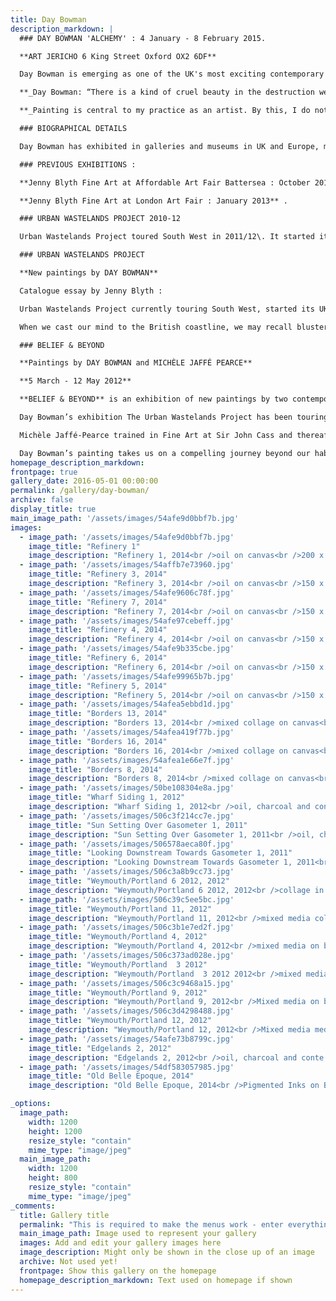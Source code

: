 ```yaml
---
title: Day Bowman
description_markdown: |
  ### DAY BOWMAN 'ALCHEMY' : 4 January - 8 February 2015.

  **ART JERICHO 6 King Street Oxford OX2 6DF**

  Day Bowman is emerging as one of the UK's most exciting contemporary painters. Drawing inspiration from post industrial landscape, Day has written her own alphabet and language of painting. You can clearly distinguish the origins for her gestural marks that refer back to a childhood spent exploring urban wastelands, a landscape that continues to excite and inspire her. Flat colour planes, ink spills and ribbons of colour interleave symbols that once were gasometers, containers and huge concrete piping. Perfected over years, Day creates abstract expressionist paintings that feel like jazz fusion. Her paintings are charged and fluid - dynamic in form and joyous in palette.

  **_Day Bowman: “There is a kind of cruel beauty in the destruction we create - for me,<a name="_GoBack"></a> the oil depot, stacked piping and overhead cables have superseded the rivers and hills of the traditional picturesque._**

  **_Painting is central to my practice as an artist. By this, I do not mean that it is to the exclusion of all other activities such as drawing, collage and printmaking that are integral to the work that I produce on canvas. As a painter, I work in series which allows me to focus and explore the subject in depth.”_**

  ### BIOGRAPHICAL DETAILS

  Day Bowman has exhibited in galleries and museums in UK and Europe, most recently in 2013 at the Bluecoat Gallery, Liverpool and Spacex in Exeter. She had a museum tour of South West England in 2011/12 and was commissioned to create a series of images blown up for hoardings to mark the Olympic sailing at Weymouth in 2012\. Day has paintings in public and private collections.

  ### PREVIOUS EXHIBITIONS :

  **Jenny Blyth Fine Art at Affordable Art Fair Battersea : October 2013\.**

  **Jenny Blyth Fine Art at London Art Fair : January 2013** .

  ### URBAN WASTELANDS PROJECT 2010-12

  Urban Wastelands Project toured South West in 2011/12\. It started its UK tour at the Black Swan Arts as part of the Frome Arts Festival in July 2011, then toured to Dorchester Arts Centre, Kelly Ross Fine Art at The Art Stable, Dorset and travelled on to Quay Arts, Isle of Wight in February 2012\. Currently showing at Atkinson Gallery, Somerset.

  ### URBAN WASTELANDS PROJECT

  **New paintings by DAY BOWMAN**

  Catalogue essay by Jenny Blyth :

  Urban Wastelands Project currently touring South West, started its UK tour at the Black Swan Arts as part of the Frome Arts Festival in July 2011, then toured to Dorchester Arts Centre, Kelly Ross Fine Art at The Art Stable, Dorset and travelled on to Quay Arts, Isle of Wight in February 2012\. Currently showing at Atkinson Gallery, Somerset. Catalogue essay by Jenny Blyth :

  When we cast our mind to the British coastline, we may recall blustery winds on high cliff tops and beautiful beaches, or by contrast that singularly British phenomenon of piers and fun fairs. Day Bowman’s view of the British coastline is another vision entirely. For her it is the last frontier of wilderness. Growing up in Minehead in the fifties, she far preferred the beach out of season, and the long stretches of empty sands. “I like that out of season emptiness, the windswept promenade, ripped hoardings, and closed-up shops and stalls.” There is evidence of settlements around Minehead that go back to the Bronze Age, but the port at Minehead was established in the late 1300’s and over five centuries grew to a thriving port, trading not only with Ireland and Wales for livestock, wool and coal, but sending ships as far a field as the West Indies and Virginia. As the ‘glory days’ of the Industrial Age declined, Minehead was developed by the Edwardians into a residential seaside town, popular for holidays and retirement. The architecture of discarded industry is however still evident in the landscape, and it is this industrial wasteland that fires Day Bowman’s new paintings. When pressed for the source of fascination for a landscape that is on the surface bleak, Bowman speaks in part of memory and loss. The childhood years that she spent exploring those wastelands had made a profound impression on her, but it was the departure from Minehead in primary years, a consequence of her parents separation, that triggered a longing and wistfulness for a landscape that to her remains exciting and dynamic - pyramids of coal too high to scramble over, reels of barbed wire, and hollow pipes large enough to walk through. But Bowman’s journey of discovery through painting goes far beyond the personal, and it is exciting to see how her narrative unravels. “When we think of the seaside we think of beautiful beaches, but much of our coastline is not like that. It is often a strange and unfamiliar wilderness. I find that the overlooked corners of our island offer an alternative view of architecture and how it has shaped the landscape”. “Water Zones” and “Urban Wastelands” evolved out of earlier more personal projects such as “The Compass” and “Sandmarking Series”, her focus shifting from seaside resorts and beaches to the ‘edgelands’ of a post-industrial era that border much of our coastline. Bowman has broadened her narrative to embrace not only personal but also collective memories associated with transmigration. Introducing a sense of movement and journeying into the fabric of her work, Bowman reflects on the architecture of industrial wasteland created from disused quays, rusting hulks and oil drums that mark the point of departure and arrival for an ongoing exchange of stowaways, sailors and immigrants across the ages. Presented in association with “Jonah and The Whale,”a short film beautifully composed by award-winning film maker Ian Knox, and music by Steve Harris, “Water Zones” marked a turning point for Bowman, in which she identified and developed an alphabet of language with which to paint. Her alphabet consists of the disused gasometers, discarded containers, the rusting detritus of metal from objects no longer relevant or useful. The language that she has created celebrated the physicality and form of those objects, a literally hard edged and flinty figuration where those objects became paramount. You can see clearly looking at her composition in Water Zones and Urban Wastelands that Bowman’s painting has grown out of collage, and indeed she remains faithful to that medium in smaller works. Having mastered the alphabet of the objects that informed Water Zones, she created Urban Wastelands using a language in which she has become fluent, and by freeing up her composition, she is able to create large beautiful contemporary paintings that fly. She describes the process as having “to forget what you have learned, to loosen up and to simply make these marks which have now become a part of me”. Her new body of abstracted paintings have therefore grown out of figuration, and are most successful on that hairline where figuration meets abstraction. Bowman retains her edge, but flat colour planes, ink spills and ribbons of colour interleave the shapes that reference symbols and marks which once were gasometers, containers and hollow piping. Through abstraction, and in spite of the gravitas of the narrative, there is a sense of delight in her gestural marking whereby the compositions become more about space, form, light and texture and the sheer enjoyment of painting. You can clearly perceive her influences and favoured masters, the colour and space of Irwin and De Kooning, the movement and dynamic of Bacon. Her palette is unfettered by the base subject matter where peach pinks and oranges sit unashamedly alongside gun metal grey. The Urban Wastelands Project presents paintings by Day Bowman in association with a remake of Ian Knox’s “Jonah and The Whale”, and music from Trans Global Underground “Unite – A gathering of Strangers”. The music of Trans Global Underground is a haunting fusion of cultural influences from Arabic “Call to Prayer” to Celtic Folk. Infused with sadness and the longing for homes left far behind, the songs are set to the rhythmic beating of electronic instruments which echo the imagery of Knox’s film and the texture and surface of concrete and metal inherent in Bowman’s paintings. Embracing geo political issues of mass transmigration, The Urban Wastelands Project is a compelling journey through the tough forgotten corners of our marine wastelands that is both brittle and beautiful.

  ### BELIEF & BEYOND

  **Paintings by DAY BOWMAN and MICHÈLE JAFFÉ PEARCE**

  **5 March - 12 May 2012**

  **BELIEF & BEYOND** is an exhibition of new paintings by two contemporary London artists which will be held in the first floor exhibition space of Barclays flagship Piccadilly Branch in the heart of London’s West End. The exhibition curated by Jenny Blyth has been arranged with the support of Barclays Premier Banking.

  Day Bowman’s exhibition The Urban Wastelands Project has been touring the South West of UK since July 2011\. Michèle Jaffé Pearce is involved with The Three Faiths Forum and exhibited at the Interfaith Arts Festival organised by TFF at the Candid Arts Trust, Islington in January 2010\. Jenny Blyth, curator and fine art consultant, is based in Oxford.

  Michèle Jaffé-Pearce trained in Fine Art at Sir John Cass and thereafter studied sculpture at Chelsea School of Art. Her painting is founded in a contemporary expression of faith through an exploration of Jewish mysticism, Chassidic stories, biblical poetry and the Hebrew alphabet. Michèle uses symbolism and abstraction to create spiritual pathways on a journey of belief. Strong colour and form asserts a vibrant sense of optimism and a spirit of renewal.

  Day Bowman’s painting takes us on a compelling journey beyond our habitual comfort zones to the wild and deserted industrial wastelands that fringe our urban abode and infrastructure and our designated coastal countryside. Her paintings, which are both brittle and beautiful, celebrate these tough and forgotten ‘Edgelands’, exploring the twilight zone between figuration and abstraction. Day Bowman studied painting at Chelsea School of Art and London University.
homepage_description_markdown: 
frontpage: true
gallery_date: 2016-05-01 00:00:00
permalink: /gallery/day-bowman/
archive: false
display_title: true
main_image_path: '/assets/images/54afe9d0bbf7b.jpg'
images:
  - image_path: '/assets/images/54afe9d0bbf7b.jpg'
    image_title: "Refinery 1"
    image_description: "Refinery 1, 2014<br />oil on canvas<br />200 x 270 cm<br />&amp;pound;16,000"
  - image_path: '/assets/images/54affb7e73960.jpg'
    image_title: "Refinery 3, 2014"
    image_description: "Refinery 3, 2014<br />oil on canvas<br />150 x 170 cm<br />&amp;pound;7000"
  - image_path: '/assets/images/54afe9606c78f.jpg'
    image_title: "Refinery 7, 2014"
    image_description: "Refinery 7, 2014<br />oil on canvas<br />150 x 170 cm<br />&amp;pound;7,000"
  - image_path: '/assets/images/54afe97cebeff.jpg'
    image_title: "Refinery 4, 2014"
    image_description: "Refinery 4, 2014<br />oil on canvas<br />150 x 170 cm<br />&amp;pound;7,000"
  - image_path: '/assets/images/54afe9b335cbe.jpg'
    image_title: "Refinery 6, 2014"
    image_description: "Refinery 6, 2014<br />oil on canvas<br />150 x 170 cm<br />&amp;pound;7,000"
  - image_path: '/assets/images/54afe99965b7b.jpg'
    image_title: "Refinery 5, 2014"
    image_description: "Refinery 5, 2014<br />oil on canvas<br />150 x 170 cm<br />&amp;Acirc;&amp;pound;7,000"
  - image_path: '/assets/images/54afea5ebbd1d.jpg'
    image_title: "Borders 13, 2014"
    image_description: "Borders 13, 2014<br />mixed collage on canvas<br />26 x 30 cm<br />&amp;pound;675"
  - image_path: '/assets/images/54afea419f77b.jpg'
    image_title: "Borders 16, 2014"
    image_description: "Borders 16, 2014<br />mixed collage on canvas<br />26 x 30 cm<br />&amp;pound;675"
  - image_path: '/assets/images/54afea1e66e7f.jpg'
    image_title: "Borders 8, 2014"
    image_description: "Borders 8, 2014<br />mixed collage on canvas<br />26 x 30 cm<br />&amp;pound;675"
  - image_path: '/assets/images/50be108304e8a.jpg'
    image_title: "Wharf Siding 1, 2012"
    image_description: "Wharf Siding 1, 2012<br />oil, charcoal and conte on canvas<br />173 x 200 cm"
  - image_path: '/assets/images/506c3f214cc7e.jpg'
    image_title: "Sun Setting Over Gasometer 1, 2011"
    image_description: "Sun Setting Over Gasometer 1, 2011<br />oil, charcoal and conte on canvas<br />173 x 200 cm<br />&amp;pound;10,000"
  - image_path: '/assets/images/506578aeca80f.jpg'
    image_title: "Looking Downstream Towards Gasometer 1, 2011"
    image_description: "Looking Downstream Towards Gasometer 1, 2011<br />oil, charcoal and conte on canvas<br />173 x 200 cm<br />&amp;pound;10,000"
  - image_path: '/assets/images/506c3a8b9cc73.jpg'
    image_title: "Weymouth/Portland 6 2012, 2012"
    image_description: "Weymouth/Portland 6 2012, 2012<br />collage in mixed media on canvas<br />26 x 38 cm<br />&amp;pound;650"
  - image_path: '/assets/images/506c39c5ee5bc.jpg'
    image_title: "Weymouth/Portland 11, 2012"
    image_description: "Weymouth/Portland 11, 2012<br />mixed media collage on canvas<br />26 x 38 cm<br />&amp;pound;650"
  - image_path: '/assets/images/506c3b1e7ed2f.jpg'
    image_title: "Weymouth/Portland 4, 2012"
    image_description: "Weymouth/Portland 4, 2012<br />mixed media on board<br />26 x 38 cm<br />&amp;pound;650"
  - image_path: '/assets/images/506c373ad028e.jpg'
    image_title: "Weymouth/Portland  3 2012"
    image_description: "Weymouth/Portland  3 2012 2012<br />mixed media, collage on canvas<br />26 x 38 cm<br />&amp;pound;12,000 for set of 16"
  - image_path: '/assets/images/506c3c9468a15.jpg'
    image_title: "Weymouth/Portland 9, 2012"
    image_description: "Weymouth/Portland 9, 2012<br />Mixed media on board<br />26 x 38 cm<br />&amp;pound;650"
  - image_path: '/assets/images/506c3d4298488.jpg'
    image_title: "Weymouth/Portland 12, 2012"
    image_description: "Weymouth/Portland 12, 2012<br />Mixed media media on board<br />26 x 38 cm<br />&amp;pound;650"
  - image_path: '/assets/images/54afe73b8799c.jpg'
    image_title: "Edgelands 2, 2012"
    image_description: "Edgelands 2, 2012<br />oil, charcoal and conte on canvas<br />173 x 400 cm"
  - image_path: '/assets/images/54df583057985.jpg'
    image_title: "Old Belle Epoque, 2014"
    image_description: "Old Belle Epoque, 2014<br />Pigmented Inks on Baryta Paper<br />8 x 12&amp;quot;<br />&amp;Acirc;&amp;pound;275"

_options:
  image_path:
    width: 1200
    height: 1200
    resize_style: "contain"
    mime_type: "image/jpeg"
  main_image_path:
    width: 1200
    height: 800
    resize_style: "contain"
    mime_type: "image/jpeg"
_comments:
  title: Gallery title
  permalink: "This is required to make the menus work - enter everything in lower case, no digits, no spaces in this format /gallery/my-new-gallery/"
  main_image_path: Image used to represent your gallery
  images: Add and edit your gallery images here
  image_description: Might only be shown in the close up of an image
  archive: Not used yet!
  frontpage: Show this gallery on the homepage
  homepage_description_markdown: Text used on homepage if shown
---
```

